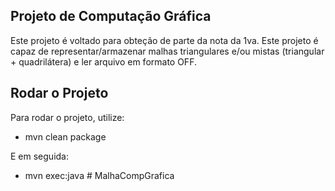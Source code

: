 ## Projeto de Computação Gráfica

Este projeto é voltado para obteção de parte da nota da 1va.
Este projeto é capaz de representar/armazenar malhas triangulares e/ou mistas (triangular + quadrilátera) e ler arquivo em formato OFF.

## Rodar o Projeto

Para rodar o projeto, utilize:
- mvn clean package

E em seguida:
- mvn exec:java
#   M a l h a C o m p G r a f i c a  
 
